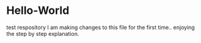 # Hello-World
test respository
I am making changes to this file for the first time.. enjoying the step by step explanation.
